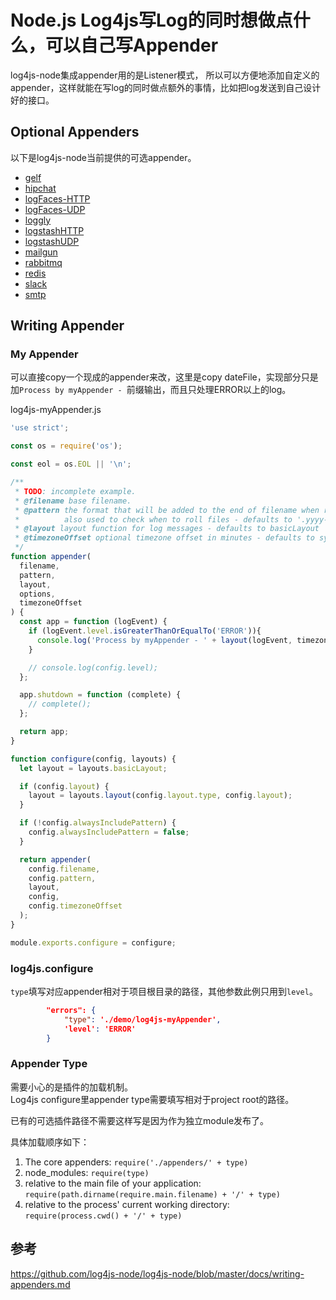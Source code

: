 Node.js Log4js写Log的同时想做点什么，可以自己写Appender
===
log4js-node集成appender用的是Listener模式， 所以可以方便地添加自定义的appender，这样就能在写log的同时做点额外的事情，比如把log发送到自己设计好的接口。

## Optional Appenders
以下是log4js-node当前提供的可选appender。
* [gelf](https://github.com/log4js-node/gelf)
* [hipchat](https://github.com/log4js-node/hipchat)
* [logFaces-HTTP](https://github.com/log4js-node/logFaces-HTTP)
* [logFaces-UDP](https://github.com/log4js-node/logFaces-UDP)
* [loggly](https://github.com/log4js-node/loggly)
* [logstashHTTP](https://github.com/log4js-node/logstashHTTP)
* [logstashUDP](https://github.com/log4js-node/logstashUDP)
* [mailgun](https://github.com/log4js-node/mailgun)
* [rabbitmq](https://github.com/log4js-node/rabbitmq)
* [redis](https://github.com/log4js-node/redis)
* [slack](https://github.com/log4js-node/slack)
* [smtp](https://github.com/log4js-node/smtp)

## Writing Appender

### My Appender
可以直接copy一个现成的appender来改，这里是copy dateFile，实现部分只是加`Process by myAppender - `前缀输出，而且只处理ERROR以上的log。

log4js-myAppender.js
```javascript
'use strict';

const os = require('os');

const eol = os.EOL || '\n';

/**
 * TODO: incomplete example.
 * @filename base filename.
 * @pattern the format that will be added to the end of filename when rolling,
 *          also used to check when to roll files - defaults to '.yyyy-MM-dd'
 * @layout layout function for log messages - defaults to basicLayout
 * @timezoneOffset optional timezone offset in minutes - defaults to system local
 */
function appender(
  filename,
  pattern,
  layout,
  options,
  timezoneOffset
) {
  const app = function (logEvent) {
    if (logEvent.level.isGreaterThanOrEqualTo('ERROR')){
      console.log('Process by myAppender - ' + layout(logEvent, timezoneOffset) + eol);
    }

    // console.log(config.level);
  };

  app.shutdown = function (complete) {
    // complete();
  };

  return app;
}

function configure(config, layouts) {
  let layout = layouts.basicLayout;

  if (config.layout) {
    layout = layouts.layout(config.layout.type, config.layout);
  }

  if (!config.alwaysIncludePattern) {
    config.alwaysIncludePattern = false;
  }

  return appender(
    config.filename,
    config.pattern,
    layout,
    config,
    config.timezoneOffset
  );
}

module.exports.configure = configure;

```
### log4js.configure
`type`填写对应appender相对于项目根目录的路径，其他参数此例只用到`level`。
```json
        "errors": {
            "type": './demo/log4js-myAppender',
            'level': 'ERROR'
        }
```

### Appender Type
需要小心的是插件的加载机制。  
Log4js configure里appender type需要填写相对于project root的路径。

已有的可选插件路径不需要这样写是因为作为独立module发布了。

具体加载顺序如下：

1. The core appenders: `require('./appenders/' + type)`
2. node_modules: `require(type)`
3. relative to the main file of your application: `require(path.dirname(require.main.filename) + '/' + type)`
4. relative to the process' current working directory: `require(process.cwd() + '/' + type)`

## 参考
https://github.com/log4js-node/log4js-node/blob/master/docs/writing-appenders.md
